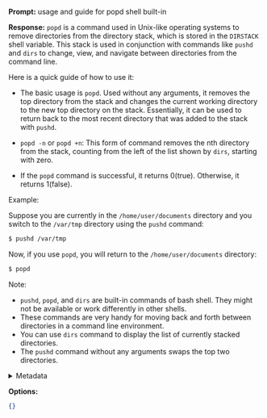 **Prompt:**
usage and guide for popd shell built-in

**Response:**
`popd` is a command used in Unix-like operating systems to remove directories from the directory stack, which is stored in the `DIRSTACK` shell variable. This stack is used in conjunction with commands like `pushd` and `dirs` to change, view, and navigate between directories from the command line. 

Here is a quick guide of how to use it:

- The basic usage is `popd`. Used without any arguments, it removes the top directory from the stack and changes the current working directory to the new top directory on the stack. Essentially, it can be used to return back to the most recent directory that was added to the stack with `pushd`.

- `popd -n` or `popd +n`: This form of command removes the nth directory from the stack, counting from the left of the list shown by `dirs`, starting with zero. 

- If the `popd` command is successful, it returns 0(true). Otherwise, it returns 1(false).

Example:

Suppose you are currently in the `/home/user/documents` directory and you switch to the `/var/tmp` directory using the `pushd` command:

```bash
$ pushd /var/tmp
```

Now, if you use `popd`, you will return to the `/home/user/documents` directory:

```bash
$ popd
```

Note:

- `pushd`, `popd`, and `dirs` are built-in commands of bash shell. They might not be available or work differently in other shells.
- These commands are very handy for moving back and forth between directories in a command line environment.
- You can use `dirs` command to display the list of currently stacked directories.
- The `pushd` command without any arguments swaps the top two directories.

<details><summary>Metadata</summary>

- Duration: 30477 ms
- Datetime: 2023-08-20T15:09:54.699038
- Model: gpt-4-0613

</details>

**Options:**
```json
{}
```

